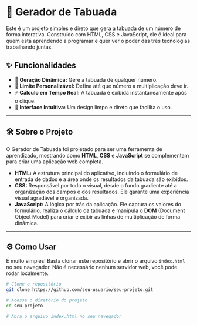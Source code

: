 # 🔢 Gerador de Tabuada

Este é um projeto simples e direto que gera a tabuada de um número de forma interativa. Construído com HTML, CSS e JavaScript, ele é ideal para quem está aprendendo a programar e quer ver o poder das três tecnologias trabalhando juntas.

## ✨ Funcionalidades

  - 🔢 **Geração Dinâmica:** Gere a tabuada de qualquer número.
  - 🎯 **Limite Personalizável:** Defina até que número a multiplicação deve ir.
  - ⚡ **Cálculo em Tempo Real:** A tabuada é exibida instantaneamente após o clique.
  - 🎨 **Interface Intuitiva:** Um design limpo e direto que facilita o uso.

-----

## 🛠️ Sobre o Projeto

O Gerador de Tabuada foi projetado para ser uma ferramenta de aprendizado, mostrando como **HTML**, **CSS** e **JavaScript** se complementam para criar uma aplicação web completa.

  - **HTML:** A estrutura principal do aplicativo, incluindo o formulário de entrada de dados e a área onde os resultados da tabuada são exibidos.
  - **CSS:** Responsável por todo o visual, desde o fundo gradiente até a organização dos campos e dos resultados. Ele garante uma experiência visual agradável e organizada.
  - **JavaScript:** A lógica por trás da aplicação. Ele captura os valores do formulário, realiza o cálculo da tabuada e manipula o **DOM** (Document Object Model) para criar e exibir as linhas de multiplicação de forma dinâmica.

-----

## ⚙️ Como Usar

É muito simples\! Basta clonar este repositório e abrir o arquivo `index.html` no seu navegador. Não é necessário nenhum servidor web, você pode rodar localmente.

```bash
# Clone o repositório
git clone https://github.com/seu-usuario/seu-projeto.git

# Acesse o diretório do projeto
cd seu-projeto

# Abra o arquivo index.html no seu navegador
```
